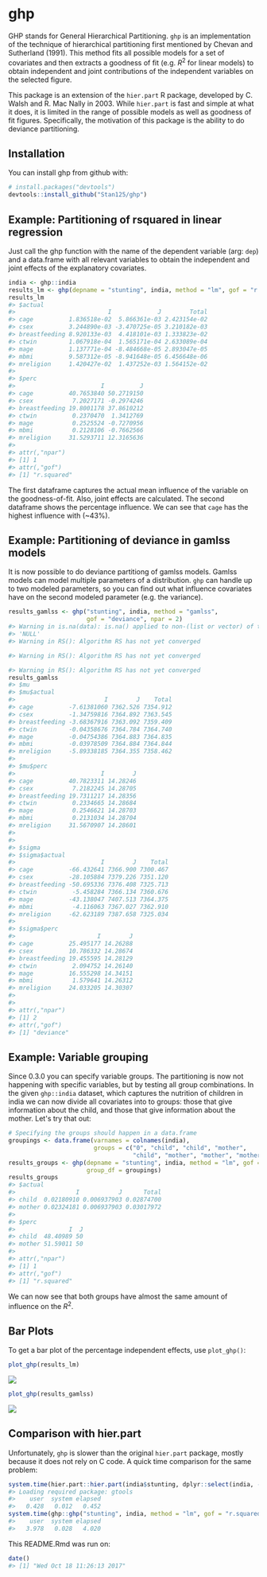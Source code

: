 
<!-- README.md is generated from README.Rmd. Please edit that file -->
ghp
===

GHP stands for General Hierarchical Partitioning. `ghp` is an implementation of the technique of hierarchical partitioning first mentioned by Chevan and Sutherland (1991). This method fits all possible models for a set of covariates and then extracts a goodness of fit (e.g. *R*<sup>2</sup> for linear models) to obtain independent and joint contributions of the independent variables on the selected figure.

This package is an extension of the `hier.part` R package, developed by C. Walsh and R. Mac Nally in 2003. While `hier.part` is fast and simple at what it does, it is limited in the range of possible models as well as goodness of fit figures. Specifically, the motivation of this package is the ability to do deviance partitioning.

Installation
------------

You can install ghp from github with:

``` r
# install.packages("devtools")
devtools::install_github("Stan125/ghp")
```

Example: Partitioning of rsquared in linear regression
------------------------------------------------------

Just call the ghp function with the name of the dependent variable (arg: `dep`) and a data.frame with all relevant variables to obtain the independent and joint effects of the explanatory covariates.

``` r
india <- ghp::india
results_lm <- ghp(depname = "stunting", india, method = "lm", gof = "r.squared")
results_lm
#> $actual
#>                          I             J        Total
#> cage          1.836518e-02  5.866361e-03 2.423154e-02
#> csex          3.244890e-03 -3.470725e-05 3.210182e-03
#> breastfeeding 8.920133e-03  4.418101e-03 1.333823e-02
#> ctwin         1.067918e-04  1.565171e-04 2.633089e-04
#> mage          1.137771e-04 -8.484668e-05 2.893047e-05
#> mbmi          9.587312e-05 -8.941648e-05 6.456648e-06
#> mreligion     1.420427e-02  1.437252e-03 1.564152e-02
#> 
#> $perc
#>                        I          J
#> cage          40.7653840 50.2719150
#> csex           7.2027171 -0.2974246
#> breastfeeding 19.8001178 37.8610212
#> ctwin          0.2370470  1.3412769
#> mage           0.2525524 -0.7270956
#> mbmi           0.2128106 -0.7662566
#> mreligion     31.5293711 12.3165636
#> 
#> attr(,"npar")
#> [1] 1
#> attr(,"gof")
#> [1] "r.squared"
```

The first dataframe captures the actual mean influence of the variable on the goodness-of-fit. Also, joint effects are calculated. The second dataframe shows the percentage influence. We can see that `cage` has the highest influence with (~43%).

Example: Partitioning of deviance in gamlss models
--------------------------------------------------

It is now possible to do deviance partitiong of gamlss models. Gamlss models can model multiple parameters of a distribution. `ghp` can handle up to two modeled parameters, so you can find out what influence covariates have on the second modeled parameter (e.g. the variance).

``` r
results_gamlss <- ghp("stunting", india, method = "gamlss", 
                      gof = "deviance", npar = 2)
#> Warning in is.na(data): is.na() applied to non-(list or vector) of type
#> 'NULL'
#> Warning in RS(): Algorithm RS has not yet converged

#> Warning in RS(): Algorithm RS has not yet converged

#> Warning in RS(): Algorithm RS has not yet converged
results_gamlss
#> $mu
#> $mu$actual
#>                         I        J    Total
#> cage          -7.61381060 7362.526 7354.912
#> csex          -1.34759816 7364.892 7363.545
#> breastfeeding -3.68367916 7363.092 7359.409
#> ctwin         -0.04358676 7364.784 7364.740
#> mage          -0.04754386 7364.883 7364.835
#> mbmi          -0.03978509 7364.884 7364.844
#> mreligion     -5.89338185 7364.355 7358.462
#> 
#> $mu$perc
#>                        I        J
#> cage          40.7823311 14.28246
#> csex           7.2182245 14.28705
#> breastfeeding 19.7311217 14.28356
#> ctwin          0.2334665 14.28684
#> mage           0.2546621 14.28703
#> mbmi           0.2131034 14.28704
#> mreligion     31.5670907 14.28601
#> 
#> 
#> $sigma
#> $sigma$actual
#>                        I        J    Total
#> cage          -66.432641 7366.900 7300.467
#> csex          -28.105884 7379.226 7351.120
#> breastfeeding -50.695336 7376.408 7325.713
#> ctwin          -5.458284 7366.134 7360.676
#> mage          -43.138047 7407.513 7364.375
#> mbmi           -4.116063 7367.027 7362.910
#> mreligion     -62.623189 7387.658 7325.034
#> 
#> $sigma$perc
#>                       I        J
#> cage          25.495177 14.26288
#> csex          10.786332 14.28674
#> breastfeeding 19.455595 14.28129
#> ctwin          2.094752 14.26140
#> mage          16.555298 14.34151
#> mbmi           1.579641 14.26312
#> mreligion     24.033205 14.30307
#> 
#> 
#> attr(,"npar")
#> [1] 2
#> attr(,"gof")
#> [1] "deviance"
```

Example: Variable grouping
--------------------------

Since 0.3.0 you can specify variable groups. The partitioning is now not happening with specific variables, but by testing all group combinations. In the given `ghp::india` dataset, which captures the nutrition of children in india we can now divide all covariates into to groups: those that give information about the child, and those that give information about the mother. Let's try that out:

``` r
# Specifying the groups should happen in a data.frame 
groupings <- data.frame(varnames = colnames(india), 
                        groups = c("0", "child", "child", "mother", 
                                   "child", "mother", "mother", "mother"))
results_groups <- ghp(depname = "stunting", india, method = "lm", gof = "r.squared",
                      group_df = groupings)
results_groups
#> $actual
#>                 I           J      Total
#> child  0.02180910 0.006937903 0.02874700
#> mother 0.02324181 0.006937903 0.03017972
#> 
#> $perc
#>               I  J
#> child  48.40989 50
#> mother 51.59011 50
#> 
#> attr(,"npar")
#> [1] 1
#> attr(,"gof")
#> [1] "r.squared"
```

We can now see that both groups have almost the same amount of influence on the *R*<sup>2</sup>.

Bar Plots
---------

To get a bar plot of the percentage independent effects, use `plot_ghp()`:

``` r
plot_ghp(results_lm)
```

![](figures/barplot-1.png)

``` r
plot_ghp(results_gamlss)
```

![](figures/barplot-2.png)

Comparison with hier.part
-------------------------

Unfortunately, `ghp` is slower than the original `hier.part` package, mostly because it does not rely on C code. A quick time comparison for the same problem:

``` r
system.time(hier.part::hier.part(india$stunting, dplyr::select(india, -stunting), gof = "Rsqu", barplot = FALSE))
#> Loading required package: gtools
#>    user  system elapsed 
#>   0.428   0.012   0.452
system.time(ghp::ghp("stunting", india, method = "lm", gof = "r.squared"))
#>    user  system elapsed 
#>   3.978   0.028   4.020
```

This README.Rmd was run on:

``` r
date()
#> [1] "Wed Oct 18 11:26:13 2017"
```
